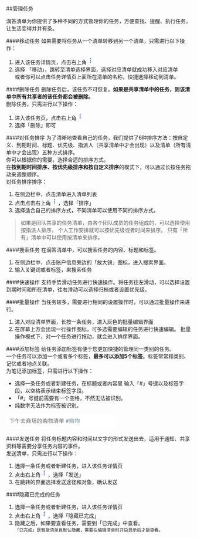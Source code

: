 ##管理任务

滴答清单为你提供了多种不同的方式管理你的任务，方便查找、提醒、执行任务，让生活变得井井有条。

####移动任务
如果需要将任务从一个清单转移到另一个清单，只需进行以下操作：
1. 进入该任务详情页，点击右上角<img src="../images/images_android/image001.png" title="更多" width="20" />
2. 选择 「移动」，跳转至清单选择界面，选择对应清单就成功移入对应清单
<br >或者你可以点击任务详情页上面所在清单的名称，快捷选择移动到清单。

####删除任务
删除任务后，该任务不可恢复。**如果是共享清单中的任务，则该清单中所有共享者的该任务都会被删除。**
<br >删除任务，只需进行以下操作：
1. 进入该任务页，点击右上角<img src="../images/images_android/image001.png" title="更多" width="20" />
2. 选择「删除」即可

####对任务排序
为了清晰地查看自己的任务，我们提供了6种排序方法：按自定义、到期时间、标题、优先级、指派人（共享清单中才会出现）以及清单（所有清单中才会出现）五种方式排序。
<br >你可以根据你的需要，选择合适的排序方式。
<br >在**按到期时间排序、按优先级排序和按自定义排序**的模式下，可以通过长按任务拖动来调整顺序。
<br >对任务排序排序：
1. 在侧边栏中，点击清单进入清单列表
2. 点击点击右上角<img src="../images/images_android/image001.png" title="更多" width="20" />，选择「排序」
3. 选择适合自己的排序方式，不同清单可以使用不同的排序方式。
>如果是团队共享的任务清单，由各个团队成员的任务组成的，可以选择使用按指派人排序。
>个人工作安排就可以按优先级或者时间来排序。
>只有「所有」清单中可以使用按清单来排序。

####搜索任务
在滴答清单中，可以搜索任务的内容、标题和标签。
1. 在侧边栏中，点击账户信息旁边的「放大镜」图标，进入搜索界面。
2. 输入关键词或者标签，来搜索任务

####快速操作
支持手势滑动任务进行快速操作。将任务往左滑动，可以选择设置到期时间和所在清单，往右滑动可以选择归档或者设置优先级。


####批量操作
当任务较多，需要进行相同的设置操作时，可以通过批量操作来进行。
1. 进入对应清单界面，长按一条任务，进入灰色的批量编辑界面
2. 在屏幕上方会出现一行操作图标，可多选需要编辑的任务进行快速编辑。
批量操作模式下，对一个任务进行拖动，就会进入排序界面。

####添加标签
给任务添加标签有便于您更加快捷的管理同一类别的任务。
<br >一个任务可以添加一个或者多个标签，**最多可以添加5个标签**。标签常常和类别、记忆或者地点关联。
<br >为笔记添加标签，只需进行以下操作：
- 选择一条任务或者新建任务，在标题或者内容里 输入「#」号键以及标签字段，以空格表示结束标签字段。
- 「#」号键前需要有一个空格，不然无法被识别。
- 纯数字无法作为标签被识别。

<img src="../images/image4307.jpg" title="标签举例" width="300"  />

####发送任务
将任务标题内容和时间以文字的形式发送出去，适用于通知、共享资料等需要分享任务内容的事件。
<br >发送清单，只需进行以下操作：
1. 选择一条任务或者新建任务，进入该任务详情页
2. 点击右上角<img src="../images/images_android/image001.png" title="更多" width="20" />，选择「发送」
3. 在跳转的界面选择发送途径和对象，确认发送

####隐藏已完成的任务
1. 选择一条任务或者新建任务，进入该任务详情页
2. 点击右上角<img src="../images/images_android/image001.png" title="更多" width="20" />，选择「隐藏已完成」
3. 隐藏之后，如果要查看任务，需要到「已完成」中查看。
<br >```「已完成」是智能清单且默认隐藏，需要在编辑清单时开启显示后才能查看。```


